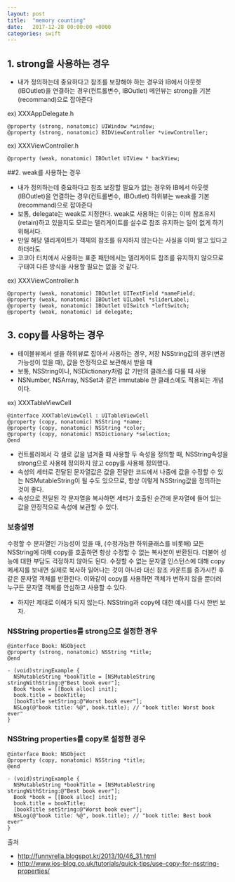 ```yaml
---
layout: post
title:  "memory counting"
date:   2017-12-28 00:00:00 +0000
categories: swift
---
```


## 1. strong을 사용하는 경우
* 내가 정의하는데 중요하다고 참조를 보장해야 하는 경우와 IB에서 아웃렛(IBOutlet)을 연결하는 경우(컨트롤변수, IBOutlet) 메인뷰는 strong을 기본(recommand)으로 잡아준다

ex) XXXAppDelegate.h
```objc
@property (strong, nonatomic) UIWindow *window;
@property (strong, nonatomic) BIDViewController *viewController;
```
ex) XXXViewController.h
```objc
@property (weak, nonatomic) IBOutlet UIView * backView;
```

##2. weak를 사용하는 경우
* 내가 정의하는데 중요하다고 참조 보장할 필요가 없는 경우와 IB에서 아웃렛(IBOutlet)을 연결하는 경우(컨트롤변수,  IBOutlet) 하위뷰는 weak를 기본(recommand)으로 잡아준다
* 보통, delegate는 weak로 지정한다. weak로 사용하는 이유는 이미 참조유지(retain)하고 있을지도 모르는 델리게이트를 실수로 참조 유지하는 일이 없게 하기 위해서다.
* 만일 해당 델리게이트가 객체의 참조를 유지하지 않는다는 사실을 이미 알고 있다고 하더라도
* 코코아 터치에서 사용하는 표준 패턴에서는 델리게이트 참조를 유지하지 않으므로 구태여 다른 방식을 사용할 필요는 없을 것 같다.

ex) XXXViewController.h
```objc
@property (weak, nonatomic) IBOutlet UITextField *nameField;
@property (weak, nonatomic) IBOutlet UILabel *sliderLabel;
@property (weak, nonatomic) IBOutlet UISwitch *leftSwitch;
@property (weak, nonatomic) id delegate;
```

## 3. copy를 사용하는 경우
* 테이블뷰에서 셀을 하위뷰로 잡아서 사용하는 경우, 저장 NSString값의 경우(변경가능성이 있을 때), 값을 안정적으로 보관해서 받을 때
* 보통, NSString이나, NSDictionary처럼 값 기반의 클래스를 다룰 때 사용
* NSNumber, NSArray, NSSet과 같은 immutable 한 클래스에도 적용되는 개념이다.

ex) XXXTableViewCell
```objc
@interface XXXTableViewCell : UITableViewCell
@property (copy, nonatomic) NSString *name;
@property (copy, nonatomic) NSString *color;
@property (copy, nonatomic) NSDictionary *selection;
@end
```

* 컨트롤러에서 각 셀로 값을 넘겨줄 때 사용할 두 속성을 정의할 때, NSString속성을 strong으로 사용해 정의하지 않고 copy를 사용해 정의했다.
* 속성의 세터로 전달된 문자열값은 값을 전달한 코드에서 나중에 값을 수정할 수 있는 NSMutableString이 될 수도 있으므로, 항상 이렇게 NSString값을 정의하는 것이 좋다.
* 속성으로 전달된 각 문자열을 복사하면 세터가 호출된 순간에 문자열에 들어 있는 값을 안정적으로 속성에 보관할 수 있다.

### 보충설명
수정할 수 문자열인 가능성이 있을 때, (수정가능한 하위클래스를 비롯해) 모든 NSString에 대해 copy를 호출하면 항상 수정할 수 없는 복사본이 반환된다. 더불어 성능에 대한 부담도 걱정하지 않아도 된다. 수정할 수 없는 문자열 인스턴스에 대해 copy메세지를 보내면 실제로 복사하 일어나는 것이 아니라 대신 참조 카운트를 증가시킨 후 같은 문자열 객체를 반환한다. 이와같이 copy를 사용하면 객체가 변하지 않을 뿐더러 누구든 문자열 객체를 안심하고 사용할 수 있다.

* 하지만 제대로 이해가 되지 않는다. NSString과 copy에 대한 예시를 다시 한번 보자.

### NSString properties를 strong으로 설정한 경우
```objc
@interface Book: NSObject
@property (strong, nonatomic) NSString *title;
@end
```

```objc
- (void)stringExample {
  NSMutableString *bookTitle = [NSMutableString stringWithString:@"Best book ever"];
  Book *book = [[Book alloc] init];
  book.title = bookTitle;
  [bookTitle setString:@"Worst book ever"];
  NSLog(@"book title: %@", book.title); // "book title: Worst book ever"
}
```

### NSString properties를 copy로 설정한 경우
```objc
@interface Book: NSObject
@property (copy, nonatomic) NSString *title;
@end
```

```objc
- (void)stringExample {
  NSMutableString *bookTitle = [NSMutableString stringWithString:@"Best book ever"];
  Book *book = [[Book alloc] init];
  book.title = bookTitle;
  [bookTitle setString:@"Worst book ever"];
  NSLog(@"book title: %@", book.title); // "book title: Best book ever"
}
```

출처
* http://funnyrella.blogspot.kr/2013/10/46_31.html
* http://www.ios-blog.co.uk/tutorials/quick-tips/use-copy-for-nsstring-properties/
